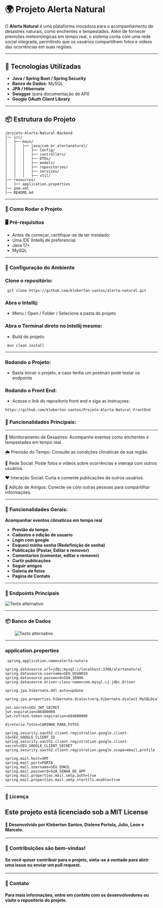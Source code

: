 # 🌍 Projeto Alerta Natural

O **Alerta Natural** é uma plataforma inovadora para o acompanhamento de desastres naturais, como enchentes e tempestades. Além de fornecer previsões meteorológicas em tempo real, o sistema conta com uma rede social integrada, permitindo que os usuários compartilhem fotos e vídeos das ocorrências em suas regiões.

---

## 🚀 Tecnologias Utilizadas

- **Java / Spring Boot / Spring Security**  
- **Banco de Dados:** MySQL  
- **JPA / Hibernate**  
- **Swagger** (para documentação de API)  
- **Google OAuth Client Library**  

--- 

## 📦 Estrutura do Projeto

```plaintext
/projeto-Alerta-Natural-Backend  
│── src/  
│   ├── main/  
│   │   ├── java/com.br.alertanatural/  
│   │   │   ├── Config/  
│   │   │   ├── controllers/  
│   │   │   ├── DTOs/  
│   │   │   ├── models/  
│   │   │   ├── repositories/  
│   │   │   ├── services/  
│   │   │   ├── util/  
│── resources/  
│   ├── application.properties  
│── pom.xml  
│── README.md  
```
---
### 📖 Como Rodar o Projeto  

### 🖥️ Pré-requisitos  
* Antes de começar, certifique-se de ter instalado:
* Uma IDE (Intellij de preferencia)
* Java 17+
* MySQL
---
### 🔧 Configuração do Ambiente  

### Clone o repositório:
```
 git clone https://github.com/kleberton-santos/alerta-natural.git
```
### Abra o Intellij:
* Menu / Open / Folder / Selecione a pasta do projeto

### Abra o Terminal direto no Intellij mesmo:
* Build do projeto:
```
 mvn clean install
```

---
### Rodando o Projeto:  
* Basta iniciar o projeto, e caso tenha um postman pode testar os endpoints

### Rodando o Front End:  
* Acesse o link do repositorio front end e siga as instruçoes:
```
https://github.com/kleberton-santos/Projeto-Alerta-Natural-FrontEnd
```
### 📌 Funcionalidades Principais:

---

🔴 Monitoramento de Desastres: Acompanhe eventos como enchentes e tempestades em tempo real.

🌦 Previsão do Tempo: Consulte as condições climáticas de sua região.

📸 Rede Social: Poste fotos e vídeos sobre ocorrências e interaja com outros usuários.

❤️ Interação Social: Curta e comente publicações de outros usuários.

🤝 Adição de Amigos: Conecte-se com outras pessoas para compartilhar informações.

---

### 📌 Funcionalidades Gerais:

**Acompanhar eventos climaticos em tempo real**  
- **Previão do tempo**  
- **Cadastro e edição de usuario**  
- **Login com google**  
- **Esqueci minha senha (Redefinição de senha)**  
- **Publicação (Postar, Editar e remover)**  
- **Comentarios (comentar, editar e remover)**  
- **Curtir publicações**  
- **Seguir amigos**  
- **Galeria de fotos**  
- **Pagina de Contato**

---

### 📌 Endpoints Principais   
![Texto alternativo](./src/swagger.jpg)  

---

### 📦 Banco de Dados  
&nbsp;&nbsp;&nbsp;&nbsp;  &nbsp;&nbsp; ![Texto alternativo](./src/bd.jpg)  

---
### application.properties  
```
 spring.application.name=alerta-natura

spring.datasource.url=jdbc:mysql://localhost:3306/alertanatural
spring.datasource.username=SEU_USUARIO
spring.datasource.password=SUA_SENHA
spring.datasource.driver-class-name=com.mysql.cj.jdbc.Driver

spring.jpa.hibernate.ddl-auto=update

spring.jpa.properties.hibernate.dialect=org.hibernate.dialect.MySQLDialect

jwt.secret=SEU_JWT_SECRET
jwt.expiration=86400000
jwt.refresh-token-expiration=604800000

diretorio.fotos=CAMINHO_PARA_FOTOS

spring.security.oauth2.client.registration.google.client-id=SEU_GOOGLE_CLIENT_ID
spring.security.oauth2.client.registration.google.client-secret=SEU_GOOGLE_CLIENT_SECRET
spring.security.oauth2.client.registration.google.scope=email,profile

spring.mail.host=SMT
spring.mail.port=PORTA
spring.mail.username=SEU_EMAIL
spring.mail.password=SUA_SENHA_DE_APP
spring.mail.properties.mail.smtp.auth=true
spring.mail.properties.mail.smtp.starttls.enable=true
```
---
### 📜 Licença

Este projeto está licenciado sob a MIT License 
---
#### 📌 Desenvolvido por Kleberton Santos, Dislene Portela, Julio, Leon e Marcelo.
---
### 🌟 Contribuições são bem-vindas!
#### Se você quiser contribuir para o projeto, sinta-se à vontade para abrir uma issue ou enviar um pull request.
---
### 📌 Contato
#### Para mais informações, entre em contato com os desenvolvedores ou visite o repositório do projeto.
